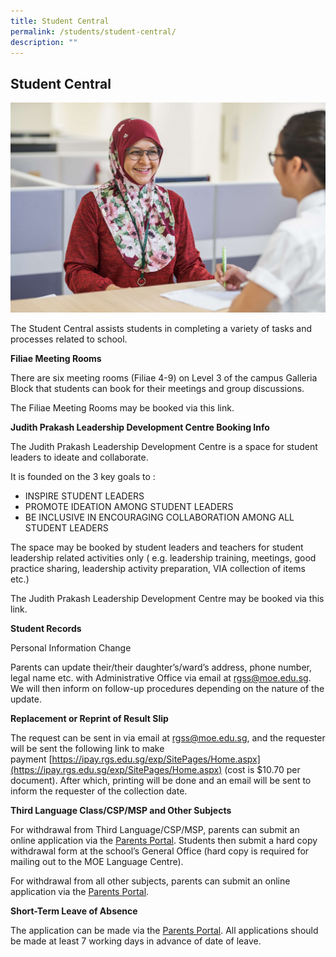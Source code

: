 ```yaml
---
title: Student Central
permalink: /students/student-central/
description: ""
---
```

## Student Central

![](/images/general%20office.jpeg)

The Student Central assists students in completing a variety of tasks and processes related to school.

**Filiae Meeting Rooms**

There are six meeting rooms (Filiae 4-9) on Level 3 of the campus Galleria Block that students can book for their meetings and group discussions.

The Filiae Meeting Rooms may be booked via this link.

**Judith Prakash Leadership Development Centre Booking Info**

The Judith Prakash Leadership Development Centre is a space for student leaders to ideate and collaborate.

It is founded on the 3 key goals to  :
* INSPIRE STUDENT LEADERS
* PROMOTE IDEATION AMONG STUDENT LEADERS
* BE INCLUSIVE IN ENCOURAGING COLLABORATION AMONG ALL STUDENT LEADERS

The space may be booked by student leaders and teachers for student leadership related activities only ( e.g. leadership training, meetings, good practice sharing, leadership activity preparation, VIA collection of items etc.)

The Judith Prakash Leadership Development Centre may be booked via this link.

**Student Records**

Personal Information Change

Parents can update their/their daughter’s/ward’s address, phone number, legal name etc. with Administrative Office via email at rgss@moe.edu.sg. We will then inform on follow-up procedures depending on the nature of the update.

**Replacement or Reprint of Result Slip**

The request can be sent in via email at [rgss@moe.edu.sg](mailto:rgss@moe.edu.sg), and the requester will be sent the following link to make payment [https://ipay.rgs.edu.sg/exp/SitePages/Home.aspx](https://ipay.rgs.edu.sg/exp/SitePages/Home.aspx) (cost is $10.70 per document). After which, printing will be done and an email will be sent to inform the requester of the collection date.

**Third Language Class/CSP/MSP and Other Subjects**

For withdrawal from Third Language/CSP/MSP, parents can submit an online application via the [Parents Portal](https://inet.rgs.edu.sg/parents/SitePages/Admin%20Information.aspx). Students then submit a hard copy withdrawal form at the school’s General Office (hard copy is required for mailing out to the MOE Language Centre). 

For withdrawal from all other subjects, parents can submit an online application via the [Parents Portal](https://inet.rgs.edu.sg/parents/SitePages/Admin%20Information.aspx).

**Short-Term Leave of Absence**

The application can be made via the [Parents Portal](https://inet.rgs.edu.sg/parents/SitePages/Admin%20Information.aspx).  All applications should be made at least 7 working days in advance of date of leave.